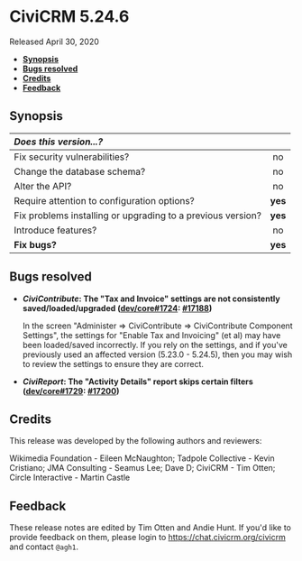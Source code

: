 # CiviCRM 5.24.6

Released April 30, 2020

- **[Synopsis](#synopsis)**
- **[Bugs resolved](#bugs)**
- **[Credits](#credits)**
- **[Feedback](#feedback)**

## <a name="synopsis"></a>Synopsis

| *Does this version...?*                                         |         |
|:--------------------------------------------------------------- |:-------:|
| Fix security vulnerabilities?                                   |   no    |
| Change the database schema?                                     |   no    |
| Alter the API?                                                  |   no    |
| Require attention to configuration options?                     | **yes** |
| Fix problems installing or upgrading to a previous version?     | **yes** |
| Introduce features?                                             |   no    |
| **Fix bugs?**                                                   | **yes** |

## <a name="bugs"></a>Bugs resolved

* **_CiviContribute_: The "Tax and Invoice" settings are not consistently saved/loaded/upgraded ([dev/core#1724](https://lab.civicrm.org/dev/core/-/issues/1724): [#17188](https://github.com/civicrm/civicrm-core/pull/17188))**

  In the screen "Administer => CiviContribute => CiviContribute Component Settings", the settings for "Enable Tax and
  Invoicing" (et al) may have been loaded/saved incorrectly.  If you rely on the settings, and if you've previously
  used an affected version (5.23.0 - 5.24.5), then you may wish to review the settings to ensure they are correct.

* **_CiviReport_: The "Activity Details" report skips certain filters ([dev/core#1729](https://lab.civicrm.org/dev/core/-/issues/1729): [#17200](https://github.com/civicrm/civicrm-core/pull/17200))**

## <a name="credits"></a>Credits

This release was developed by the following authors and reviewers:

Wikimedia Foundation - Eileen McNaughton; Tadpole Collective - Kevin Cristiano; JMA Consulting -
Seamus Lee; Dave D; CiviCRM - Tim Otten; Circle Interactive - Martin Castle

## <a name="feedback"></a>Feedback

These release notes are edited by Tim Otten and Andie Hunt.  If you'd like to
provide feedback on them, please login to https://chat.civicrm.org/civicrm and
contact `@agh1`.
